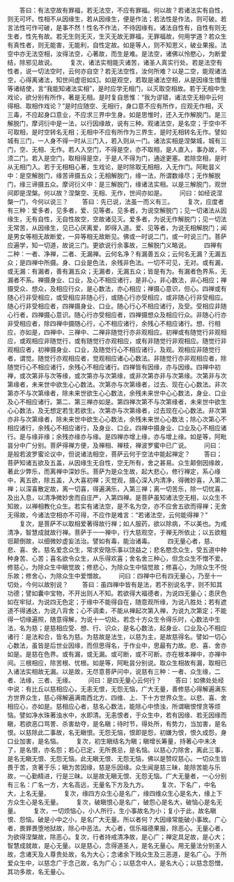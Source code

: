 <!-- { "loadSidebar": true } -->
　　答曰：有法空故有罪福，若无法空，不应有罪福。何以故？若诸法实有自性，则无可坏。性相不从因缘生，若从因缘生，便是作法；若法性是作法，则可破。若言法性可作可破，是事不然！性名不作法，不待因缘有。诸法自性有，自性有则无生者，性先有故。若无生则无灭，生灭无故无罪福，无罪福故，何用学道？若众生有真性者，则无能害，无能利，自性定故。如是等人，则不知恩义，破业果报。法空中亦无法空相，汝得法空，心著故，而生是难。是法空，诸佛以怜愍心，为断爱结，除邪见故说。
　　复次，诸法实相能灭诸苦，诸圣人真实行处。若是法空有性者，说一切法空时，云何亦自空？若无法空性，汝何所难？以是二空，能观诸法空，心得离诸法，知世间虚诳如幻。如是观空，若取是诸法空相，从是因缘生憍慢等诸结使，言“我能知诸法实相”，是时应学无相门，以灭取空相故。若于无相中生戏论，欲分别有所作，著是无相。是时复自思惟：“我为谬错，诸法空无相中云何得相、取相作戏论？”是时应随空、无相行，身口意不应有所作，应观无作相，灭三毒，不应起身口意业，不应求三界中生身。如是思惟时，还入无作解脱门。是三解脱门，摩诃衍中是一法，以行因缘故，说有三种。观诸法空，是名空；于空中不可取相，是时空转名无相；无相中不应有所作为三界生，是时无相转名无作。譬如城有三门，一人身不得一时从三门入，若入则从一门。诸法实相是涅槃城，城有三门，空、无相、无作。若人入空门，不得是空，亦不取相，是人直入，事办故，不须二门。若入是空门，取相得是空，于是人不得为门，通途更塞。若除空相，是时从无相门入。若于无相相心著，生戏论，是时除取无相相，入无作门。阿毗昙义中：是空解脱门，缘苦谛摄五众；无相解脱门，缘一法，所谓数缘尽；无作解脱门，缘三谛摄五众。摩诃衍义中：是三解脱门，缘诸法实相。以是三解脱门，观世间即是涅槃。何以故？涅槃空、无相、无作，世间亦如是。
　　问曰：如经说涅槃一门，今何以说三？
　　答曰：先已说，法虽一而义有三。
　　复次，应度者有三种：爱多者，见多者，爱、见等者。见多者，为说空解脱门；见一切诸法从因缘生，无有自性，无自性故空，空故诸见灭。爱多者，为说无作解脱门；见一切法无常苦，从因缘生，见已心厌离爱，即得入道。爱、见等者，为说无相解脱门；闻是男女等相无故断爱，一异等相无故断见。佛或一时说二门，或一时说三门。菩萨应遍学，知一切道，故说三门。更欲说行余事故，三解脱门义略说。
　　四禅有二种：一者、净禅，二者、无漏禅。云何名净？有漏善五众；云何名无漏？无漏五众；是四禅中所摄。身、口业是色法，余残非色法。一切不可见，无对。或有漏，或无漏：有漏者，善有漏五众；无漏者，无漏五众；皆是有为。有漏者色界系，无漏者不系。禅摄身业、口业，及心不相应诸行，是非心，非心数法，非心相应；禅摄受众、想众，及相应行众，是心数法，亦心相应；禅摄心意识，但心。四禅或有随心行非受相应，或受相应非随心行，或随心行亦受相应，或非随心行非受相应。随心行非受相应者，四禅摄身业、口业。随心行心不相应诸行，及受。受相应非随心行者，四禅摄心意识。随心行亦受相应者，四禅摄想众及相应行众。非随心行亦非受相应者，除四禅中摄随心行，心不相应诸行，余残心不相应诸行。想、行相应，亦如是，四禅中、三禅中、二禅非随觉行亦非观相应。初禅或有随觉行非观相应，或观相应非随觉行，或有随觉行亦观相应，或有非随觉行非观相应。随觉行非观相应者，初禅摄身业、口业，及随觉行心不相应诸行，及观。观相应非随觉行者，谓觉。随觉行亦观相应者，觉观相应诸心心数法。非随觉行亦非观相应者，除随觉行心不相应诸行，余残心不相应诸行。四禅皆有因缘，亦与因缘。四禅中初禅，或次第非与次等缘，或次第亦与次第缘，或非次第亦非与次第缘。次第非与次第缘者，未来世中欲生心心数法。次第亦与次第缘者，过去、现在心心数法。非次第亦不与次第缘者，除未来世欲生心心数法，余残未来世中心心数法，身业、口业及心不相应诸行。第二、第三禅亦如是。第四禅次第不与次第缘者，未来世中欲生心心数法，及无想定若生若欲生。次第亦与次第缘者，过去现在心心数法。非次第亦非与次第缘者，除未来世中欲生心心数法，余残未来世心心数法；除心次第心不相应诸行，余残心不相应诸行，及身业、口业。四禅中摄身业、口业及心不相应诸行。是与缘非缘；余残亦缘亦与缘。是四禅亦增上缘，亦与增上缘。如是等，阿毗昙分中广分别。菩萨得禅方便，及禅相、禅枝，禅波罗蜜中已广说。
　　问曰：是般若波罗蜜论议中，但说诸法相空，菩萨云何于空法中能起禅定？
　　答曰；菩萨知诸五欲及五盖，从因缘生无自性，空无所有，舍之甚易。众生颠倒因缘故，著此少弊乐，而离禅中深妙乐。菩萨为是众生故，起大悲心，修行禅定，系心缘中，离五欲，除五盖，入大喜初禅；灭觉观，摄心深入内清净，得微妙喜，入第二禅；以深喜散定故，离一切喜，得遍满乐，入第三禅；离一切苦乐，除一切忧喜，及出入息，以清净微妙舍而自庄严，入第四禅。是菩萨虽知诸法空无相，以众生不知故，以禅相教化众生。若实有诸法空，是不名为空，亦不应舍五欲而得禅；无舍无得故，今诸法空相亦不可得，不应作是难言：“若诸法空，云何能得禅？”
　　复次，是菩萨不以取相爱著得故行禅；如人服药，欲以除病，不以美也。为戒清净，智慧成就故行禅。菩萨于一一禅中，行大慈观空，于禅无所依止；以五欲粗诳颠倒故，以细微妙虚妄法治。譬如有毒，能治诸毒。
　　四无量心者，慈、悲、喜、舍。慈名爱念众生，常求安隐乐事以饶益之；悲名愍念众生，受五道中种种身苦、心苦；喜名欲令众生，从乐得欢喜；舍名舍三种心，但念众生不憎不爱。修慈心，为除众生中瞋觉故；修悲心，为除众生中恼觉故；修喜心，为除众生不悦乐故；修舍心，为除众生中爱憎故。
　　问曰：四禅中已有四无量心，乃至十一切处，今何以故别说？
　　答曰：虽四禅中皆有是法，若不别说名字，则不知其功德；譬如囊中宝物，不开出则人不知。若欲得大福德者，为说四无量心；患厌色如在牢狱，为说四无色定；于缘中不能得自在，随意观所缘，为说八胜处；若有遮道不得通达，为说八背舍；心不调柔，不能从禅起次第入禅，为说九次第定；不能得一切缘遍照，随意得解，为说十一切处。若念十方众生令得乐时，心数法中生法，名为慈；是慈相应受、想、行、识众，是名心数法，起身业、口业及心不相应诸行：是法和合，皆名为慈。为慈故是法生，以慈为主，是故慈得名。譬如一切心心数法，虽皆是后世业因缘，而但思得名，于作业中，思最有力故。悲、喜、舍亦如是。是慈在色界。或有漏，或无漏。或可断，或不可断。亦在根本禅中，亦禅中间。三根相应，除苦根、忧根。如是等，阿毗昙分别说。取众生相故有漏，取相已入诸法实相故无漏。以是故，无尽意菩萨问中，说慈有三种：一者、众生缘，二者、法缘，三者、无缘。
　　问曰：是四无量心云何行？
　　答曰：如佛处处经中说：有比丘以慈相应心，无恚无恨，无怨无恼，广大无量，善修慈心得解遍满东方世界众生，慈心得解遍满南西北方、四维、上、下十方世界众生。以悲、喜、舍相应心，亦如是。慈相应心者，慈名心数法，能除心中愦浊，所谓瞋恨悭贪等烦恼。譬如净水珠著浊水中，水即清。无恚恨者，于众生中，若有因缘、若无因缘而瞋，若欲恶口骂詈、杀害劫夺，是名瞋；待时节，得处所，有势力，当加害，是名恨。以慈除此二事故，名无瞋恨。无怨无恼，恨即是怨，初嫌为恨，恨久成怨，身口业加害，是名恼。
　　复次，初生瞋结名为瞋；瞋增长筹量，持著心中未决了，是名恨，亦名怨；若心已定，无所畏忌，是名恼。以慈心力除舍，离此三事，是名无瞋无恨、无怨无恼。此无瞋无恨、无怨无恼，佛以是赞叹慈心。一切众生皆畏于苦，贪著于乐；瞋为苦因缘，慈是乐因缘。众生闻是慈三昧，能除苦能与乐故，一心勤精进，行是三昧。以是故无瞋无恨、无怨无恼。广大无量者，一心分别有三名：广名一方，大名高远，无量名下方及九方。
　　复次，下名广，中名大，上名无量。
　　复次，缘四方众生心是名广，缘四维众生心是名大，缘上下方众生心是名无量。
　　复次，破瞋恨心是名广，破怨心是名大，破恼心是名无量。
　　复次，一切烦恼心，小人所行，生小事故名为小；复小于此，故名瞋恨、怨恼。破是小中之小，是名广大无量。所以者何？大因缘常能破小事故。广心者，畏罪畏堕地狱故，除心中恶法。大心者，信乐福德果报，除恶心。无量心者，为欲得涅槃故，除恶心。复次，行者持戒清净故，是心广；禅定具足故，是心大；智慧成就故，是心无量。以是慈心，念得道圣人，是名无量心。用无量法分别圣人故，念诸天及人尊贵处故，名为大心；念诸余下贱众生及三恶道，是名广心。于所爱众生中，以慈念广于念己故，名为广心；以慈念中人，是名大心；以慈念怨憎，其功多故，名无量心。
